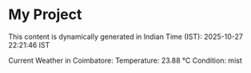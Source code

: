 # My Project

This content is dynamically generated in Indian Time (IST): 2025-10-27 22:21:46 IST


Current Weather in Coimbatore:
Temperature: 23.88 °C
Condition: mist
